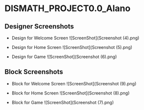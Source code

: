 # DISMATH_PROJECT0.0_Alano

## Designer Screenshots
- Design for Welcome Screen
![ScreenShot](Screenshot (4).png)

- Design for Home Screen
![ScreenShot](Screenshot (5).png)

- Design for Game
![ScreenShot](Screenshot (6).png)

## Block Screenshots
- Block for Welcome Screen
![ScreenShot](Screenshot (9).png)

- Block for Home Screen
![ScreenShot](Screenshot (8).png)

- Block for Game
![ScreenShot](Screenshot (7).png)
